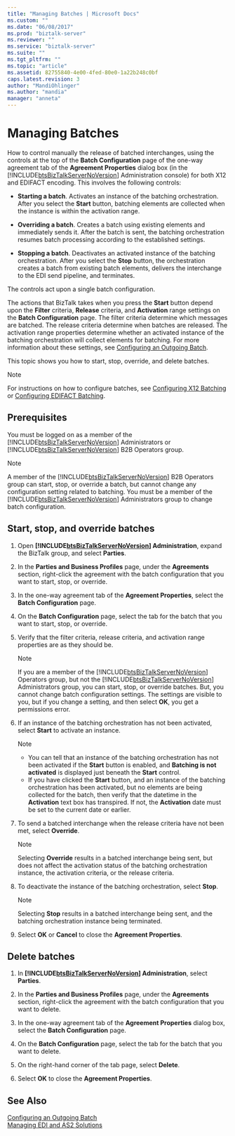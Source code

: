 ```yaml
---
title: "Managing Batches | Microsoft Docs"
ms.custom: ""
ms.date: "06/08/2017"
ms.prod: "biztalk-server"
ms.reviewer: ""
ms.service: "biztalk-server"
ms.suite: ""
ms.tgt_pltfrm: ""
ms.topic: "article"
ms.assetid: 82755840-4e00-4fed-80e0-1a22b248c0bf
caps.latest.revision: 3
author: "MandiOhlinger"
ms.author: "mandia"
manager: "anneta"
---
```

# Managing Batches
How to control manually the release of batched interchanges, using the controls at the top of the **Batch Configuration** page of the one-way agreement tab of the **Agreement Properties** dialog box (in the [!INCLUDE[btsBizTalkServerNoVersion](../includes/btsbiztalkservernoversion-md.md)] Administration console) for both X12 and EDIFACT encoding. This involves the following controls:  
  
-   **Starting a batch**. Activates an instance of the batching orchestration. After you select the **Start** button, batching elements are collected when the instance is within the activation range.  
  
-   **Overriding a batch**. Creates a batch using existing elements and immediately sends it. After the batch is sent, the batching orchestration resumes batch processing according to the established settings.  
  
-   **Stopping a batch**. Deactivates an activated instance of the batching orchestration. After you select the **Stop** button, the orchestration creates a batch from existing batch elements, delivers the interchange to the EDI send pipeline, and terminates.  
  
 The controls act upon a single batch configuration.  
  
 The actions that BizTalk takes when you press the **Start** button depend upon the **Filter** criteria, **Release** criteria, and **Activation** range settings on the **Batch Configuration** page. The filter criteria determine which messages are batched. The release criteria determine when batches are released. The activation range properties determine whether an activated instance of the batching orchestration will collect elements for batching. For more information about these settings, see [Configuring an Outgoing Batch](../core/configuring-an-outgoing-batch.md).  

This topic shows you how to start, stop, override, and delete batches.  

> [!NOTE]
>  For instructions on how to configure batches, see [Configuring X12 Batching](../core/configuring-batching-x12.md) or [Configuring EDIFACT Batching](../core/configuring-batching-edifact.md). 
  
## Prerequisites  
 You must be logged on as a member of the [!INCLUDE[btsBizTalkServerNoVersion](../includes/btsbiztalkservernoversion-md.md)] Administrators or [!INCLUDE[btsBizTalkServerNoVersion](../includes/btsbiztalkservernoversion-md.md)] B2B Operators group.  
  
> [!NOTE]
>  A member of the [!INCLUDE[btsBizTalkServerNoVersion](../includes/btsbiztalkservernoversion-md.md)] B2B Operators group can start, stop, or override a batch, but cannot change any configuration setting related to batching. You must be a member of the [!INCLUDE[btsBizTalkServerNoVersion](../includes/btsbiztalkservernoversion-md.md)] Administrators group to change batch configuration.  
  
## Start, stop, and override batches  
  
1.  Open **[!INCLUDE[btsBizTalkServerNoVersion](../includes/btsbiztalkservernoversion-md.md)] Administration**, expand the BizTalk group, and select **Parties**.  
  
2.  In the **Parties and Business Profiles** page, under the **Agreements** section, right-click the agreement with the batch configuration that you want to start, stop, or override.  
  
3.  In the one-way agreement tab of the **Agreement Properties**, select the **Batch Configuration** page.  
  
4.  On the **Batch Configuration** page, select the tab for the batch that you want to start, stop, or override.  
  
5.  Verify that the filter criteria, release criteria, and activation range properties are as they should be.  
  
    > [!NOTE]
    >  If you are a member of the [!INCLUDE[btsBizTalkServerNoVersion](../includes/btsbiztalkservernoversion-md.md)] Operators group, but not the [!INCLUDE[btsBizTalkServerNoVersion](../includes/btsbiztalkservernoversion-md.md)] Administrators group, you can start, stop, or override batches. But, you cannot change batch configuration settings. The settings are visible to you, but if you change a setting, and then select **OK**, you get a permissions error.  
  
6.  If an instance of the batching orchestration has not been activated, select **Start** to activate an instance.  
  
    > [!NOTE]
    >  - You can tell that an instance of the batching orchestration has not been activated if the **Start** button is enabled, and **Batching is not activated** is displayed just beneath the **Start** control.  
    >  - If you have clicked the **Start** button, and an instance of the batching orchestration has been activated, but no elements are being collected for the batch, then verify that the datetime in the **Activation** text box has transpired. If not, the **Activation** date must be set to the current date or earlier.  
  
7.  To send a batched interchange when the release criteria have not been met, select **Override**.  
  
    > [!NOTE]
    >  Selecting **Override** results in a batched interchange being sent, but does not affect the activation status of the batching orchestration instance, the activation criteria, or the release criteria.  
  
8.  To deactivate the instance of the batching orchestration, select **Stop**.  
  
    > [!NOTE]
    >  Selecting **Stop** results in a batched interchange being sent, and the batching orchestration instance being terminated.  
  
9. Select **OK** or **Cancel** to close the **Agreement Properties**.  

## Delete batches  
  
1.  In **[!INCLUDE[btsBizTalkServerNoVersion](../includes/btsbiztalkservernoversion-md.md)] Administration**, select **Parties**.  
  
2.  In the **Parties and Business Profiles** page, under the **Agreements** section, right-click the agreement with the batch configuration that you want to delete.  
  
3.  In the one-way agreement tab of the **Agreement Properties** dialog box, select the **Batch Configuration** page.  
  
4.  On the **Batch Configuration** page, select the tab for the batch that you want to delete.  
  
5.  On the right-hand corner of the tab page, select **Delete**.  
  
6.  Select **OK** to close the **Agreement Properties**.  

  
## See Also  
 [Configuring an Outgoing Batch](../core/configuring-an-outgoing-batch.md)  
 [Managing EDI and AS2 Solutions](../core/managing-edi-and-as2-solutions.md)